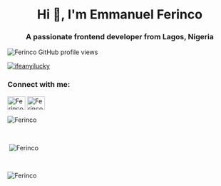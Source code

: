 <h1 align="center">Hi 👋, I'm Emmanuel Ferinco</h1>
<h3 align="center">A passionate frontend developer from Lagos, Nigeria</h3>

<p align="left"> <img src="https://komarev.com/ghpvc/?username=Ferinco&label=Profile%20views&color=ff7421&style=flat" alt="Ferinco GitHub profile views" /> </p>


<p align="left"> <a href="https://twitter.com/Ferincodes" target="blank"><img src="https://img.shields.io/twitter/follow/Ferincodes?logo=twitter&style=for-the-badge" alt="ifeanyilucky" /></a> </p>


<h3 align="left">Connect with me:</h3>
<p align="left">
<a title="Twitter" href="https://twitter.com/Ferincodes" target="blank"><img align="center" src="https://raw.githubusercontent.com/rahuldkjain/github-profile-readme-generator/master/src/images/icons/Social/twitter.svg" alt="Ferinco" height="30" width="40" /></a>
<a title="LinkedIn" href="https://www.linkedin.com/in/ifeanyi-lucky-193b44194/" target="blank"><img align="center" src="https://raw.githubusercontent.com/rahuldkjain/github-profile-readme-generator/master/src/images/icons/Social/linked-in-alt.svg" alt="Ferinco" height="30" width="40" /></a>
</p>

<p><img align="center" src="https://github-readme-stats.vercel.app/api/top-langs?username=Ferinco&show_icons=true&locale=en&layout=compact&langs_count=10&bg_color=151515&title_color=FB8C00&text_color=fff&icon_color=fff" alt="Ferinco" /></p>

<br />

<p>&nbsp;<img align="center" src="https://github-readme-stats.vercel.app/api?username=ifeanyilucky&show_icons=true&locale=en&bg_color=151515&title_color=FB8C00&text_color=fff&icon_color=fff" alt="Ferinco" /></p>

<br />

<p><img align="center" src="https://github-readme-streak-stats.herokuapp.com/?user=ifeanyilucky&theme=dark" alt="Ferinco" /></p>
